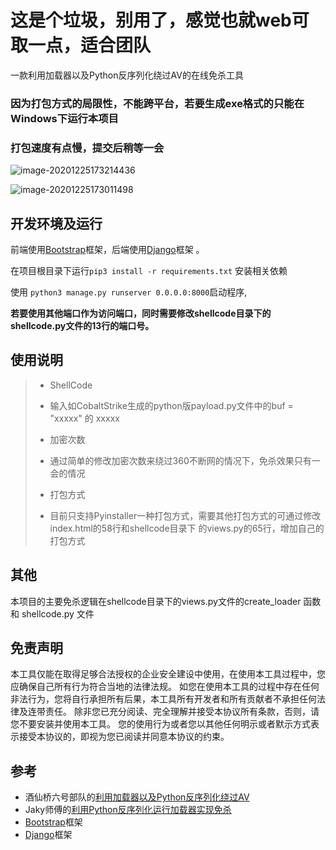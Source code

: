 # 这是个垃圾，别用了，感觉也就web可取一点，适合团队
一款利用加载器以及Python反序列化绕过AV的在线免杀工具

### 因为打包方式的局限性，**不能跨平台**，若要生成exe格式的只能在**Windows**下运行本项目

### 打包速度有点慢，提交后稍等一会



![image-20201225173214436](images/image-20201225173214436.png)



![image-20201225173011498](images/image-20201225173011498.png)

## 开发环境及运行

前端使用[Bootstrap](https://www.runoob.com/bootstrap/bootstrap-tutorial.html)框架，后端使用[Django](https://www.runoob.com/django/django-template.html)框架 。

在项目根目录下运行`pip3 install -r requirements.txt` 安装相关依赖

使用 `python3 manage.py runserver 0.0.0.0:8000`启动程序, 

**若要使用其他端口作为访问端口，同时需要修改shellcode目录下的shellcode.py文件的13行的端口号。**



## 使用说明



> - ShellCode
> -    输入如CobaltStrike生成的python版payload.py文件中的buf = "xxxxx" 的 xxxxx
>
> - 加密次数
> -    通过简单的修改加密次数来绕过360不断网的情况下，免杀效果只有一会的情况
>
> - 打包方式
> -    目前只支持Pyinstaller一种打包方式，需要其他打包方式的可通过修改index.html的58行和shellcode目录下 的views.py的65行，增加自己的打包方式

## 其他

本项目的主要免杀逻辑在shellcode目录下的views.py文件的create_loader 函数 和 shellcode.py 文件

## 免责声明

本工具仅能在取得足够合法授权的企业安全建设中使用，在使用本工具过程中，您应确保自己所有行为符合当地的法律法规。 
如您在使用本工具的过程中存在任何非法行为，您将自行承担所有后果，本工具所有开发者和所有贡献者不承担任何法律及连带责任。
除非您已充分阅读、完全理解并接受本协议所有条款，否则，请您不要安装并使用本工具。
您的使用行为或者您以其他任何明示或者默示方式表示接受本协议的，即视为您已阅读并同意本协议的约束。

## 参考

- 酒仙桥六号部队的[利用加载器以及Python反序列化绕过AV](https://mp.weixin.qq.com/s?__biz=MzAwMzYxNzc1OA==&mid=2247488583&idx=1&sn=836087cd9cb77a9b7880a510e48efba4&chksm=9b3932f6ac4ebbe00b2abc6acfa78aea788a39ae90d75cf2e55f0c77b3722058865dcab298e5&scene=0&xtrack=1#rd)
- Jaky师傅的[利用Python反序列化运行加载器实现免杀](https://my.oschina.net/u/4581868/blog/4380404)
- [Bootstrap](https://www.runoob.com/bootstrap/bootstrap-tutorial.html)框架
- [Django](https://www.runoob.com/django/django-template.html)框架 

